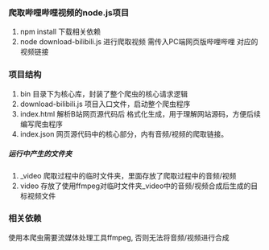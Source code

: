### 爬取哔哩哔哩视频的node.js项目
1. npm install  下载相关依赖
2. node download-bilibili.js  进行爬取视频  需传入PC端网页版哔哩哔哩 对应的视频链接

### 项目结构
1. bin 目录下为核心库，封装了整个爬虫的核心请求逻辑
2. download-bilibili.js 项目入口文件，启动整个爬虫程序
3. index.html 解析B站网页源代码后 格式化生成，用于理解网站源码，方便后续编写爬虫程序
4. index.json 网页源代码中的核心部分，内有音频/视频的爬取链接。
##### 运行中产生的文件夹
1. _video 爬取过程中的临时文件夹，里面存放了爬取过程中的音频/视频
2. video 存放了使用ffmpeg对临时文件夹_video中的音频/视频合成后生成的目标视频文件

### 相关依赖
使用本爬虫需要流媒体处理工具ffmpeg, 否则无法将音频/视频进行合成